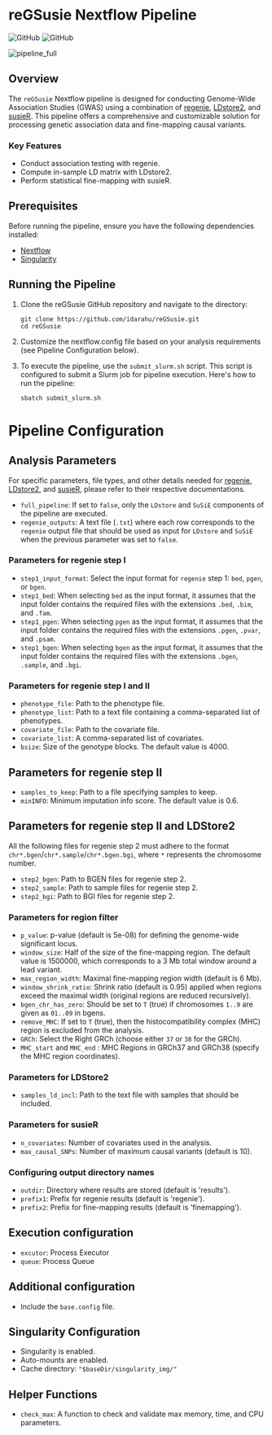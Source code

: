 # reGSusie Nextflow Pipeline
![GitHub](https://img.shields.io/badge/Version-1.0.0-blue.svg)
![GitHub](https://img.shields.io/badge/Nextflow-22.04.3-brightgreen.svg)

![pipeline_full](https://github.com/idarahu/reGSusie/assets/102286655/e61a86a3-773f-45d8-a89f-0b0748a45da4)


## Overview

The `reGSusie` Nextflow pipeline is designed for conducting Genome-Wide Association Studies (GWAS) using a combination of [regenie](https://rgcgithub.github.io/regenie/), [LDstore2](http://christianbenner.com/#), and [susieR](https://stephenslab.github.io/susieR/reference/susie_rss.html). This pipeline offers a comprehensive and customizable solution for processing genetic association data and fine-mapping causal variants.

### Key Features

- Conduct association testing with regenie.
- Compute in-sample LD matrix with LDstore2.
- Perform statistical fine-mapping with susieR.

## Prerequisites

Before running the pipeline, ensure you have the following dependencies installed:

- [Nextflow](https://www.nextflow.io/docs/latest/getstarted.html#installation)
- [Singularity](https://sylabs.io/singularity/)

## Running the Pipeline

1. Clone the reGSusie GitHub repository and navigate to the directory:

   ```shell
   git clone https://github.com/idarahu/reGSusie.git
   cd reGSusie
2. Customize the nextflow.config file based on your analysis requirements (see Pipeline Configuration below).
3. To execute the pipeline, use the `submit_slurm.sh` script. This script is configured to submit a Slurm job for pipeline execution. Here's how to run the pipeline:
   ```bash
   sbatch submit_slurm.sh

# Pipeline Configuration

## Analysis Parameters

For specific parameters, file types, and other details needed for [regenie](https://rgcgithub.github.io/regenie/), [LDstore2](http://christianbenner.com/#), and [susieR](https://stephenslab.github.io/susieR/reference/susie_rss.html), please refer to their respective documentations. 

- `full_pipeline`: If set to `false`, only the `LDstore` and `SuSiE` components of the pipeline are executed.
- `regenie_outputs`: A text file (`.txt`) where each row corresponds to the `regenie` output file that should be used as input for `LDstore` and `SuSiE` when the previous parameter was set to `false`.

### Parameters for regenie step I

- `step1_input_format`: Select the input format for `regenie` step 1: `bed`, `pgen`, or `bgen`.
- `step1_bed`: When selecting `bed` as the input format, it assumes that the input folder contains the required files with the extensions `.bed`, `.bim`, and `.fam`.
- `step1_pgen`: When selecting `pgen` as the input format, it assumes that the input folder contains the required files with the extensions `.pgen`, `.pvar`, and `.psam`.
- `step1_bgen`: When selecting `bgen` as the input format, it assumes that the input folder contains the required files with the extensions `.bgen`, `.sample`, and `.bgi`.

### Parameters for regenie step I and II

- `phenotype_file`: Path to the phenotype file.
- `phenotype_list`: Path to a text file containing a comma-separated list of phenotypes.
- `covariate_file`: Path to the covariate file.
- `covariate_list`: A comma-separated list of covariates.
- `bsize`: Size of the genotype blocks. The default value is 4000.

## Parameters for regenie step II

- `samples_to_keep`: Path to a file specifying samples to keep.
- `minINFO`: Minimum imputation info score. The default value is 0.6.

## Parameters for regenie step II and LDStore2

All the following files for regenie step 2 must adhere to the format `chr*.bgen`/`chr*.sample`/`chr*.bgen.bgi`, where `*` represents the chromosome number.
- `step2_bgen`: Path to BGEN files for regenie step 2.
- `step2_sample`: Path to sample files for regenie step 2.
- `step2_bgi`: Path to BGI files for regenie step 2.

### Parameters for region filter

- `p_value`: p-value (default is 5e-08) for defining the genome-wide significant locus.
- `window_size`: Half of the size of the fine-mapping region. The default value is 1500000, which corresponds to a 3 Mb total window around a lead variant.
- `max_region_width`: Maximal fine-mapping region width (default is 6 Mb).
- `window_shrink_ratio`: Shrink ratio (default is 0.95) applied when regions exceed the maximal width (original regions are reduced recursively).
- `bgen_chr_has_zero`: Should be set to `T` (true) if chromosomes `1..9` are given as `01..09` in bgens.
- `remove_MHC`: If set to `T` (true), then the histocompatibility complex (MHC) region is excluded from the analysis.
- `GRCh`: Select the Right GRCh (choose either `37` or `38` for the GRCh).
- `MHC_start` and `MHC_end` : MHC Regions in GRCh37 and GRCh38 (specify the MHC region coordinates).

### Parameters for LDStore2

- `samples_ld_incl`: Path to the text file with samples that should be included.

### Parameters for susieR

- `n_covariates`: Number of covariates used in the analysis.
- `max_causal_SNPs`: Number of maximum causal variants (default is 10).

### Configuring output directory names

- `outdir`: Directory where results are stored (default is 'results').
- `prefix1`: Prefix for regenie results (default is 'regenie').
- `prefix2`: Prefix for fine-mapping results (default is 'finemapping').

## Execution configuration

- `excutor`: Process Executor
- `queue`: Process Queue

## Additional configuration

- Include the `base.config` file.

## Singularity Configuration

- Singularity is enabled.
- Auto-mounts are enabled.
- Cache directory: `"$baseDir/singularity_img/"`

## Helper Functions

- `check_max`: A function to check and validate max memory, time, and CPU parameters.
